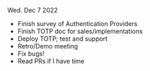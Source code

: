 Wed. Dec 7 2022

- Finish survey of Authentication Providers
- Finish TOTP doc for sales/implementations
- Deploy TOTP; test and support
- Retro/Demo meeting
- Fix bugs!
- Read PRs if I have time

